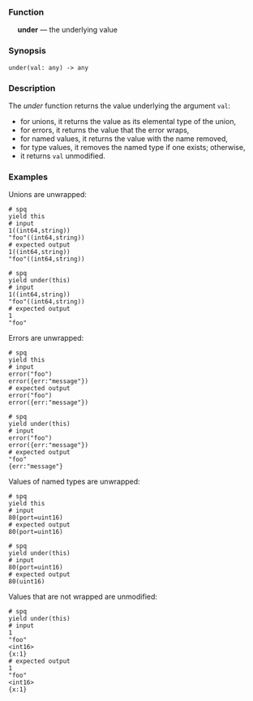 ### Function

&emsp; **under** &mdash; the underlying value

### Synopsis

```
under(val: any) -> any
```

### Description

The _under_ function returns the value underlying the argument `val`:
* for unions, it returns the value as its elemental type of the union,
* for errors, it returns the value that the error wraps,
* for named values, it returns the value with the name removed,
* for type values, it removes the named type if one exists; otherwise,
* it returns `val` unmodified.

### Examples

Unions are unwrapped:
```mdtest-spq
# spq
yield this
# input
1((int64,string))
"foo"((int64,string))
# expected output
1((int64,string))
"foo"((int64,string))
```

```mdtest-spq
# spq
yield under(this)
# input
1((int64,string))
"foo"((int64,string))
# expected output
1
"foo"
```

Errors are unwrapped:
```mdtest-spq
# spq
yield this
# input
error("foo")
error({err:"message"})
# expected output
error("foo")
error({err:"message"})
```

```mdtest-spq
# spq
yield under(this)
# input
error("foo")
error({err:"message"})
# expected output
"foo"
{err:"message"}
```

Values of named types are unwrapped:
```mdtest-spq
# spq
yield this
# input
80(port=uint16)
# expected output
80(port=uint16)
```

```mdtest-spq
# spq
yield under(this)
# input
80(port=uint16)
# expected output
80(uint16)
```

Values that are not wrapped are unmodified:
```mdtest-spq
# spq
yield under(this)
# input
1
"foo"
<int16>
{x:1}
# expected output
1
"foo"
<int16>
{x:1}
```
